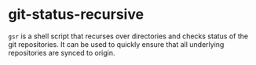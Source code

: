 # git-status-recursive

`gsr` is a shell script that recurses over directories and checks status of the git repositories.
It can be used to quickly ensure that all underlying repositories are synced to origin.